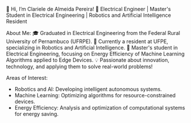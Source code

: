 👋 Hi, I’m Clariele de Almeida Pereira!
🔧 Electrical Engineer | Master's Student in Electrical Engineering | Robotics and Artificial Intelligence Resident

About Me:
🎓 Graduated in Electrical Engineering from the Federal Rural University of Pernambuco (UFRPE).
🤖 Currently a resident at UFPE, specializing in Robotics and Artificial Intelligence.
🔬 Master's student in Electrical Engineering, focusing on Energy Efficiency of Machine Learning Algorithms applied to Edge Devices.
💡 Passionate about innovation, technology, and applying them to solve real-world problems!

Areas of Interest:
- Robotics and AI: Developing intelligent autonomous systems.
- Machine Learning: Optimizing algorithms for resource-constrained devices.
- Energy Efficiency: Analysis and optimization of computational systems for energy saving.
